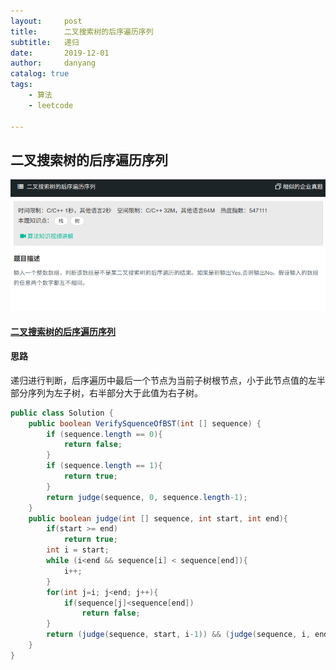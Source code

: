 ```yaml
---
layout:     post
title:      二叉搜索树的后序遍历序列
subtitle:   递归
date:       2019-12-01
author:     danyang
catalog: true
tags:
    - 算法
    - leetcode

---
```


## 二叉搜索树的后序遍历序列

![](../img/二叉搜索树的后序遍历序列.png)

#### [二叉搜索树的后序遍历序列](https://www.nowcoder.com/practice/a861533d45854474ac791d90e447bafd?tpId=13&tqId=11176&tPage=2&rp=1&ru=%2Fta%2Fcoding-interviews&qru=%2Fta%2Fcoding-interviews%2Fquestion-ranking)

#### 思路

递归进行判断，后序遍历中最后一个节点为当前子树根节点，小于此节点值的左半部分序列为左子树，右半部分大于此值为右子树。

```java
public class Solution {
    public boolean VerifySquenceOfBST(int [] sequence) {
        if (sequence.length == 0){
            return false;
        }
        if (sequence.length == 1){
            return true;
        }
        return judge(sequence, 0, sequence.length-1);
    }
    public boolean judge(int [] sequence, int start, int end){
        if(start >= end)
            return true;
        int i = start;
        while (i<end && sequence[i] < sequence[end]){
            i++;
        }
        for(int j=i; j<end; j++){
            if(sequence[j]<sequence[end])
                return false;
        }
        return (judge(sequence, start, i-1)) && (judge(sequence, i, end-1));
    }
}
```


